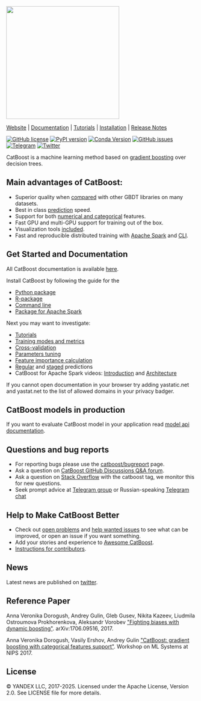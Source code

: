<img src=http://storage.mds.yandex.net/get-devtools-opensource/250854/catboost-logo.png width=300/>

[Website](https://catboost.ai) |
[Documentation](https://catboost.ai/docs/) |
[Tutorials](https://catboost.ai/docs/concepts/tutorials.html) |
[Installation](https://catboost.ai/docs/concepts/installation.html) |
[Release Notes](https://github.com/catboost/catboost/releases)

[![GitHub license](https://img.shields.io/github/license/catboost/catboost.svg)](https://github.com/catboost/catboost/blob/master/LICENSE)
[![PyPI version](https://badge.fury.io/py/catboost.svg)](https://badge.fury.io/py/catboost)
[![Conda Version](https://img.shields.io/conda/vn/conda-forge/catboost.svg)](https://anaconda.org/conda-forge/catboost)
[![GitHub issues](https://img.shields.io/github/issues/catboost/catboost.svg)](https://github.com/catboost/catboost/issues)
[![Telegram](https://img.shields.io/badge/chat-on%20Telegram-2ba2d9.svg)](https://t.me/catboost_en)
[![Twitter](https://img.shields.io/badge/@CatBoostML--_.svg?style=social&logo=twitter)](https://twitter.com/CatBoostML)

CatBoost is a machine learning method based on [gradient boosting](https://en.wikipedia.org/wiki/Gradient_boosting) over decision trees.

Main advantages of CatBoost:
--------------
  - Superior quality when [compared](https://github.com/catboost/benchmarks/blob/master/README.md) with other GBDT libraries on many datasets.
  - Best in class [prediction](https://catboost.ai/docs/concepts/c-plus-plus-api.html) speed.
  - Support for both [numerical and categorical](https://catboost.ai/docs/concepts/algorithm-main-stages.html) features.
  - Fast GPU and multi-GPU support for training out of the box.
  - Visualization tools [included](https://catboost.ai/docs/features/visualization.html).
  - Fast and reproducible distributed training with [Apache Spark](https://catboost.ai/en/docs/concepts/spark-overview) and [CLI](https://catboost.ai/en/docs/concepts/cli-distributed-learning).

Get Started and Documentation
--------------
All CatBoost documentation is available [here](https://catboost.ai/docs/).

Install CatBoost by following the guide for the
 * [Python package](https://catboost.ai/en/docs/concepts/python-installation)
 * [R-package](https://catboost.ai/en/docs/concepts/r-installation)
 * [Сommand line](https://catboost.ai/en/docs/concepts/cli-installation)
 * [Package for Apache Spark](https://catboost.ai/en/docs/concepts/spark-installation)

Next you may want to investigate:
* [Tutorials](https://github.com/catboost/tutorials/#readme)
* [Training modes and metrics](https://catboost.ai/docs/concepts/loss-functions.html)
* [Cross-validation](https://catboost.ai/docs/features/cross-validation.html#cross-validation)
* [Parameters tuning](https://catboost.ai/docs/concepts/parameter-tuning.html)
* [Feature importance calculation](https://catboost.ai/docs/features/feature-importances-calculation.html)
* [Regular](https://catboost.ai/docs/features/prediction.html#prediction) and [staged](https://catboost.ai/docs/features/staged-prediction.html#staged-prediction) predictions
* CatBoost for Apache Spark videos: [Introduction](https://youtu.be/47-mAVms-b8) and [Architecture](https://youtu.be/nrGt5VKZpzc)

If you cannot open documentation in your browser try adding yastatic.net and yastat.net to the list of allowed domains in your privacy badger.

CatBoost models in production
--------------
If you want to evaluate CatBoost model in your application read [model api documentation](https://github.com/catboost/catboost/tree/master/catboost/CatboostModelAPI.md).

Questions and bug reports
--------------
* For reporting bugs please use the [catboost/bugreport](https://github.com/catboost/catboost/issues) page.
* Ask a question on [CatBoost GitHub Discussions Q&A forum](https://github.com/catboost/catboost/discussions/categories/q-a).
* Ask a question on [Stack Overflow](https://stackoverflow.com/questions/tagged/catboost) with the catboost tag, we monitor this for new questions.
* Seek prompt advice at [Telegram group](https://t.me/catboost_en) or Russian-speaking [Telegram chat](https://t.me/catboost_ru)

Help to Make CatBoost Better
----------------------------
* Check out [open problems](https://github.com/catboost/catboost/blob/master/open_problems/open_problems.md) and [help wanted issues](https://github.com/catboost/catboost/labels/help%20wanted) to see what can be improved, or open an issue if you want something.
* Add your stories and experience to [Awesome CatBoost](AWESOME.md).
* [Instructions for contributors](https://github.com/catboost/catboost/blob/master/CONTRIBUTING.md).

News
--------------
Latest news are published on [twitter](https://twitter.com/catboostml).

Reference Paper
-------
Anna Veronika Dorogush, Andrey Gulin, Gleb Gusev, Nikita Kazeev, Liudmila Ostroumova Prokhorenkova, Aleksandr Vorobev ["Fighting biases with dynamic boosting"](https://arxiv.org/abs/1706.09516). arXiv:1706.09516, 2017.

Anna Veronika Dorogush, Vasily Ershov, Andrey Gulin ["CatBoost: gradient boosting with categorical features support"](http://learningsys.org/nips17/assets/papers/paper_11.pdf). Workshop on ML Systems
at NIPS 2017.

License
-------
© YANDEX LLC, 2017-2025. Licensed under the Apache License, Version 2.0. See LICENSE file for more details.
